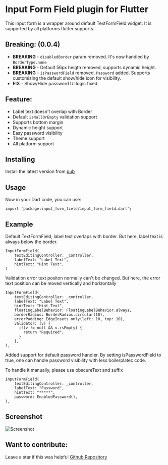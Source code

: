 # Input Form Field plugin for Flutter

This input form is a wrapper around default TextFormField widget. It is supported by all platforms flutter supports.

## Breaking: (0.0.4)
* **BREAKING** - `disabledBorder` param removed. It's now handled by `BorderType.none`
* **BREAKING** - Default 56px heigth removed, supports dynamic height.
* **BREAKING** - `isPasswordField` removed. `Password` added. Supports customizing the default show/hide icon for visibility.
* **FIX** - Show/Hide password UI logic fixed

## Feature:
- Label text doesn't overlap with Border
- Default `isNullOrEmpty` validation support
- Supports bottom margin
- Dynamic height support
- Easy password visibility
- Theme support
- All platform support

## Installing
Install the latest version from [pub](https://pub.dev/packages/input_form_field/install)

## Usage
Now in your Dart code, you can use:
```
import 'package:input_form_field/input_form_field.dart';
```

## Example
Default TextFormField, label text overlaps with border. But here, label text is always below the
border. 
```
InputFormField(
    textEditingController: _controller,
    labelText: "Label Text",
    hintText: "Hint Text",   
)
```
Validation error text positon normally can't be changed. But here, the error text position can be 
moved vertically and horizontally
```
InputFormField(
    textEditingController: _controller,
    labelText: "Label Text",
    hintText: "Hint Text",
    floatingLabelBehavior: FloatingLabelBehavior.always,
    borderRadius: BorderRadius.circular(10),
    errorPadding: EdgeInsets.only(left: 10, top: 10),
    validator: (v) {
      if(v != null && v.isEmpty) {
        return "Required";
      }
    },
),
```

Added support for default password handler. By setting isPasswordField to true, one can handle password visibility with less boilerplatec code. 

To handle it manually, please use obscureText and suffix
```
InputFormField(
    textEditingController: _controller,
    labelText: "Password",
    hintText: "*****",
    password: EnabledPassword(),
),
```

## Screenshot
![Screenshot](https://github.com/dinurymomshad/input_form_field/blob/main/assets/demo.png)

## Want to contribute:
Leave a star if this was helpful [Github Repository](https://github.com/dinurymomshad/input_form_field)
